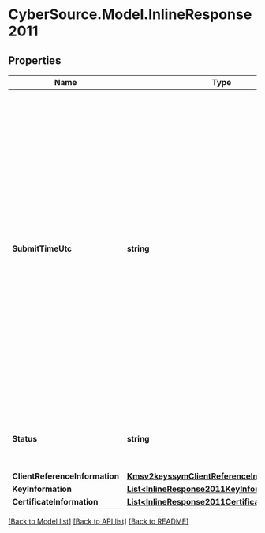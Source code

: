 # CyberSource.Model.InlineResponse2011
## Properties

Name | Type | Description | Notes
------------ | ------------- | ------------- | -------------
**SubmitTimeUtc** | **string** | Time of request in UTC. Format: &#x60;YYYY-MM-DDThh:mm:ssZ&#x60; **Example** &#x60;2016-08-11T22:47:57Z&#x60; equals August 11, 2016, at 22:47:57 (10:47:57 p.m.). The &#x60;T&#x60; separates the date and the time. The &#x60;Z&#x60; indicates UTC.  Returned by authorization service.  #### PIN debit Time when the PIN debit credit, PIN debit purchase or PIN debit reversal was requested.  Returned by PIN debit credit, PIN debit purchase or PIN debit reversal.  | [optional] 
**Status** | **string** | The status of the submitted transaction.  Possible values:  - ACCEPTED  | [optional] 
**ClientReferenceInformation** | [**Kmsv2keyssymClientReferenceInformation**](Kmsv2keyssymClientReferenceInformation.md) |  | [optional] 
**KeyInformation** | [**List&lt;InlineResponse2011KeyInformation&gt;**](InlineResponse2011KeyInformation.md) |  | [optional] 
**CertificateInformation** | [**List&lt;InlineResponse2011CertificateInformation&gt;**](InlineResponse2011CertificateInformation.md) |  | [optional] 

[[Back to Model list]](../README.md#documentation-for-models) [[Back to API list]](../README.md#documentation-for-api-endpoints) [[Back to README]](../README.md)

